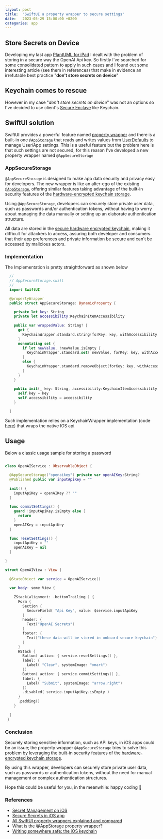 ```yaml
---
layout: post
title:  "SwiftUI a property wrapper to secure settings"
date:   2023-05-29 15:00:00 +0200
categories: app
---
```


## Store Secrets on Device

Developing my last app [PlantUML for iPad](https://apps.apple.com/us/app/plantuml-app/id6444164984)
I dealt with the problem of storing in a secure way the OpenAI Api key.
So firstly I've searched for some consolidated pattern to apply in such cases and I found out some interesting article (see them in references)
that make in evidence an irrefutable best practice "**don't store secrets on device**"

## Keychain comes to rescue

However in my case "*don't store secrets on device*" was not an options so
I've decided to use client's [Secure Enclave](https://developer.apple.com/documentation/security/certificate_key_and_trust_services/keys/storing_keys_in_the_secure_enclave)
like Keychain.

## SwiftUI solution

SwiftUI provides a powerful feature named [property wrapper](https://www.hackingwithswift.com/quick-start/swiftui/all-swiftui-property-wrappers-explained-and-compared)
and there is a built-in one [`@AppStorage`][AppStorage] that reads and writes values from [UserDefaults] to manage User/App settings. This is a useful feature but the problem here is that such settings are not secured, for this reason I've developed a new property wrapper named `@AppSecureStorage`

### AppSecureStorage 

`@AppSecureStorage` is designed to make app data security and privacy easy for developers. The new wrapper is like an alter-ego of the existing
[`@AppStorage`][AppStorage], offering similar features taking advantage of the built-in security features of the [hardware-encrypted keychain storage][keychain].

Using `@AppSecureStorage`, developers can securely store private user data, such as passwords and/or authentication tokens, without having to worry about managing the data manually or setting up an elaborate authentication structure.

All data are stored in the [secure hardware encrypted keychain][keychain], making it difficult for attackers to access, assuring both developer and consumers that their app preferences and private information be secure and can't be accessed by malicious actors.

### Implementation 

The Implementation is pretty straightforward as shown below

```swift
  //
  // AppSecureStorage.swift
  //
  import SwiftUI

  @propertyWrapper
  public struct AppSecureStorage: DynamicProperty {

    private let key: String
    private let accessibility:KeychainItemAccessibility
    
    public var wrappedValue: String? {
      get {
        KeychainWrapper.standard.string(forKey: key, withAccessibility: self.accessibility)
      }
      nonmutating set {
        if let newValue, !newValue.isEmpty {
          KeychainWrapper.standard.set( newValue, forKey: key, withAccessibility: self.accessibility)
        }
        else {
          KeychainWrapper.standard.removeObject(forKey: key, withAccessibility: self.accessibility)
        }
      }
    }
  
    public init(_ key: String, accessibility:KeychainItemAccessibility = .whenUnlocked ) {
      self.key = key
      self.accessibility = accessibility
    }

  }

```

Such implementation relies on a KeychainWrapper implementation (code [here](https://github.com/bsorrentino/PlantUML4iPad/blob/main/AppSecureStorage/Sources/AppSecureStorage/KeychainWrapper.swift)) that wraps the native IOS api.

## Usage

Below a classic usage sample for storing a password

```swift

class OpenAIService : ObservableObject {                            
                                                                      
  @AppSecureStorage("openaikey") private var openAIKey:String?      
  @Published public var inputApiKey = ""                            
                                                                       
  init() {                                                            
    inputApiKey = openAIKey ?? ""                                        
  }                                                                    
                                                                                                                             
  func commitSettings() {                                             
    guard !inputApiKey.isEmpty else {                                    
      return                                                               
    }                                                                    
    openAIKey = inputApiKey                                              
  }                                                                    
                                                                      
  func resetSettings() {                                               
    inputApiKey = ""                                                   
    openAIKey = nil                                                      
  }                                                                    
                                                                      
}

struct OpenAIView : View {                                          
                                                                      
  @StateObject var service = OpenAIService()                          
                                                                      
  var body: some View {                                                
                                                                                                                             
    ZStack(alignment: .bottomTrailing ) {                              
      Form {                                                               
        Section {                                                            
          SecureField( "Api Key", value: $service.inputApiKey               
        }                                                                    
        header: {                                                            
          Text("OpenAI Secrets")                                             
        }                                                                    
        footer: {                                                            
          Text("these data will be stored in onboard secure keychain")       
        }                                                                    
      }                                                                                                                                          
      HStack {                                                             
        Button( action: { service.resetSettings() },                         
        label: {                                                             
          Label( "Clear", systemImage: "xmark")                            
        })                                                                   
        Button( action: { service.commitSettings() },                        
        label: {                                                             
          Label( "Submit", systemImage: "arrow.right")                     
        })                                                                   
        .disabled( service.inputApiKey.isEmpty )                                              
      }                                                                    
      .padding()                                                           
    }                                                          
                                                                       
  }                                                                   
 }                                                            

```

### Conclusion

Securely storing sensitive information, such as API keys, in iOS apps could be an issue; the property wrapper `@AppSecureStorage` tries to solve this problem by leveraging the built-in security features of the [hardware-encrypted keychain storage][keychain].

By using this wrapper, developers can securely store private user data, such as passwords or authentication tokens, without the need for manual management or complex authentication structures.

Hope this could be useful for you, in the meanwhile: happy coding 👋

### References

* [Secret Management on iOS](https://nshipster.com/secrets/)
* [Secure Secrets in iOS app](https://medium.com/swift-india/secure-secrets-in-ios-app-9f66085800b4)
* [All SwiftUI property wrappers explained and compared](https://www.hackingwithswift.com/quick-start/swiftui/all-swiftui-property-wrappers-explained-and-compared)
* [What is the @AppStorage property wrapper?](https://www.hackingwithswift.com/quick-start/swiftui/what-is-the-appstorage-property-wrapper)
* [Writing somewhere safe: the iOS keychain][keychain]

[keychain]: https://www.hackingwithswift.com/read/28/3/writing-somewhere-safe-the-ios-keychain
[AppStorage]: https://www.hackingwithswift.com/quick-start/swiftui/what-is-the-appstorage-property-wrapper
[UserDefaults]: https://developer.apple.com/documentation/foundation/userdefaults
